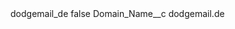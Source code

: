 <?xml version="1.0" encoding="UTF-8"?>
<CustomMetadata xmlns="http://soap.sforce.com/2006/04/metadata" xmlns:xsi="http://www.w3.org/2001/XMLSchema-instance" xmlns:xsd="http://www.w3.org/2001/XMLSchema">
    <label>dodgemail_de</label>
    <protected>false</protected>
    <values>
        <field>Domain_Name__c</field>
        <value xsi:type="xsd:string">dodgemail.de</value>
    </values>
</CustomMetadata>
